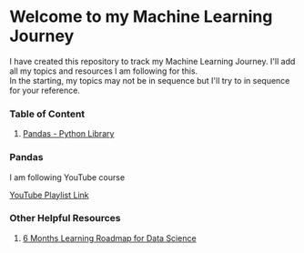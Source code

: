 <h1>Welcome to my Machine Learning Journey</h1>
<p>I have created this repository to track my Machine Learning Journey. I'll add all my topics and resources I am following for this.</br>In the starting, my topics may not be in sequence but I'll try to in sequence for your reference.</p>

<h3> Table of Content</h3>
<ol>
  <li><a href="README.md#pandas">Pandas - Python Library</a></li>
 </ol>



<a name="pandas"><h3>Pandas</h3></a>
<p>I am following YouTube course</p> <a href="https://www.youtube.com/playlist?list=PLQVvvaa0QuDfSfqQuee6K8opKtZsh7sA9">YouTube Playlist Link</a>

<h3> Other Helpful Resources</h3>
<ol>
  <li><a href="https://github.com/codebasics/py/blob/master/TechTopics/DataScienceRoadMap2020/data_science_roadmap_2020.md">6 Months Learning Roadmap for Data Science</a></li>
 </ol>

